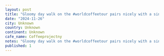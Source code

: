 ```yaml
---
layout: post
title: "Gloomy day walk on the #worldcoffeetour pairs nicely with a single origin pour over from @coffeeprojectny and the amazing tunes of @trophywifeofficial (Iâve had them in loop since Friday night)"
date: "2024-11-26"
city: Unknown
country: Unknown
continent: Unknown
cafe_name: Coffeeprojectny
notes: "Gloomy day walk on the #worldcoffeetour pairs nicely with a single origin pour over from @coffeeprojectny and the amazing tunes of @trophywifeofficial (Iâve had them in loop since Friday night)"
published: 1
---
```

